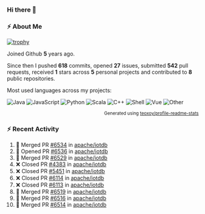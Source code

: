 ### Hi there 👋

### :zap: About Me

[![trophy](https://github-profile-trophy.vercel.app/?username=HTHou&theme=onedark)](https://github.com/ryo-ma/github-profile-trophy)
   
Joined Github **5** years ago.

Since then I pushed **618** commits, opened **27** issues, submitted **542** pull requests, received **1** stars across **5** personal projects and contributed to **8** public repositories.

Most used languages across my projects:

![Java](https://img.shields.io/static/v1?style=flat-square&label=%E2%A0%80&color=555&labelColor=%23b07219&message=Java%EF%B8%B194.4%25)
![JavaScript](https://img.shields.io/static/v1?style=flat-square&label=%E2%A0%80&color=555&labelColor=%23f1e05a&message=JavaScript%EF%B8%B11.4%25)
![Python](https://img.shields.io/static/v1?style=flat-square&label=%E2%A0%80&color=555&labelColor=%233572A5&message=Python%EF%B8%B10.7%25)
![Scala](https://img.shields.io/static/v1?style=flat-square&label=%E2%A0%80&color=555&labelColor=%23c22d40&message=Scala%EF%B8%B10.6%25)
![C++](https://img.shields.io/static/v1?style=flat-square&label=%E2%A0%80&color=555&labelColor=%23f34b7d&message=C%2B%2B%EF%B8%B10.6%25)
![Shell](https://img.shields.io/static/v1?style=flat-square&label=%E2%A0%80&color=555&labelColor=%2389e051&message=Shell%EF%B8%B10.4%25)
![Vue](https://img.shields.io/static/v1?style=flat-square&label=%E2%A0%80&color=555&labelColor=%2341b883&message=Vue%EF%B8%B10.3%25)
![Other](https://img.shields.io/static/v1?style=flat-square&label=%E2%A0%80&color=555&labelColor=%23ededed&message=Other%EF%B8%B11.2%25)

<p align="right"><sub>Generated using <a href="https://github.com/marketplace/actions/profile-readme-stats">teoxoy/profile-readme-stats</a></sub></p>


<!--![](https://github.com/HTHou/HTHou/blob/output/github-contribution-grid-snake.svg)-->

<!--![Haonan Hou's github stats](https://github-readme-stats.vercel.app/api?username=HTHou&count_private=true&show_icons=true&theme=onedark)-->

<!--![Haonan Hou's wakatime stats](https://github-readme-stats.vercel.app/api/wakatime?username=HTHou&layout=compact&theme=onedark)-->

<!--![Top Langs](https://github-readme-stats.vercel.app/api/top-langs/?username=HTHou&theme=onedark&layout=compact)-->

### :zap: Recent Activity
<!--START_SECTION:activity-->
1. 🎉 Merged PR [#6534](https://github.com/apache/iotdb/pull/6534) in [apache/iotdb](https://github.com/apache/iotdb)
2. 💪 Opened PR [#6536](https://github.com/apache/iotdb/pull/6536) in [apache/iotdb](https://github.com/apache/iotdb)
3. 🎉 Merged PR [#6529](https://github.com/apache/iotdb/pull/6529) in [apache/iotdb](https://github.com/apache/iotdb)
4. ❌ Closed PR [#4383](https://github.com/apache/iotdb/pull/4383) in [apache/iotdb](https://github.com/apache/iotdb)
5. ❌ Closed PR [#5451](https://github.com/apache/iotdb/pull/5451) in [apache/iotdb](https://github.com/apache/iotdb)
6. ❌ Closed PR [#6114](https://github.com/apache/iotdb/pull/6114) in [apache/iotdb](https://github.com/apache/iotdb)
7. ❌ Closed PR [#6113](https://github.com/apache/iotdb/pull/6113) in [apache/iotdb](https://github.com/apache/iotdb)
8. 🎉 Merged PR [#6519](https://github.com/apache/iotdb/pull/6519) in [apache/iotdb](https://github.com/apache/iotdb)
9. 🎉 Merged PR [#6516](https://github.com/apache/iotdb/pull/6516) in [apache/iotdb](https://github.com/apache/iotdb)
10. 🎉 Merged PR [#6514](https://github.com/apache/iotdb/pull/6514) in [apache/iotdb](https://github.com/apache/iotdb)
<!--END_SECTION:activity-->

<!--
**HTHou/HTHou** is a ✨ _special_ ✨ repository because its `README.md` (this file) appears on your GitHub profile.

Here are some ideas to get you started:

- 🔭 I’m currently working on ...
- 🌱 I’m currently learning ...
- 👯 I’m looking to collaborate on ...
- 🤔 I’m looking for help with ...
- 💬 Ask me about ...
- 📫 How to reach me: ...
- 😄 Pronouns: ...
- ⚡ Fun fact: ...
-->
